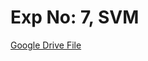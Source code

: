 
# Exp No: 7, SVM

[Google Drive File](https://colab.research.google.com/drive/15WGlLq9LR3IGYDon1jObzqPnaQivReRJ?usp=sharing)
